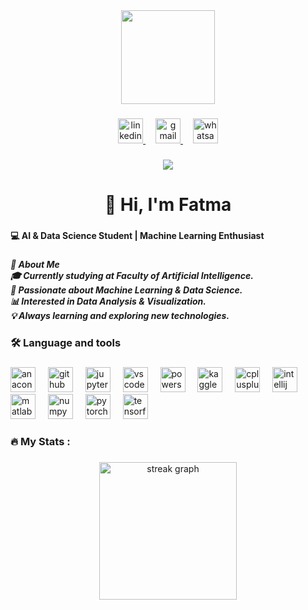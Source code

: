 <div align="center">
  <img height="150" src="https://media.giphy.com/media/M9gbBd9nbDrOTu1Mqx/giphy.gif"  />
</div>

###


<div align="center">
  <!-- LinkedIn -->
  <a href="https://www.linkedin.com/in/fatma-hegazy" target="_blank">
    <img src="https://cdn.jsdelivr.net/gh/devicons/devicon/icons/linkedin/linkedin-original.svg" height="40" alt="linkedin logo" />
  </a>
  <img width="12" />

  <!-- Gmail -->
  <a href="mailto:fatmahegazy984@gmail.com" target="_blank">
    <img src="https://cdn-icons-png.flaticon.com/512/281/281769.png" height="40" alt="gmail logo" />
  </a>
  <img width="12" />

  <!-- WhatsApp -->
  <a href="https://wa.me/201022755737" target="_blank">
    <img src="https://cdn-icons-png.flaticon.com/512/733/733585.png" height="40" alt="whatsapp logo" />
  </a>
</div>

###

<div align="center">
  <img src="https://visitor-badge.laobi.icu/badge?page_id=Fatma266-art.Fatma266-art&"  />
</div>

###

<h1 align="center">👋 Hi, I'm Fatma</h1>

###

<h4 align="left">💻 AI & Data Science Student | Machine Learning Enthusiast</h4>

###

<h5 align="left">🚀 About Me<br>🎓 Currently studying at Faculty of Artificial Intelligence.<br>🤖 Passionate about Machine Learning & Data Science.<br>📊 Interested in Data Analysis & Visualization.<br>💡 Always learning and exploring new technologies.</h5>

###

<h3 align="left">🛠 Language and tools</h3>

###

<div align="left">
  <img src="https://cdn.jsdelivr.net/gh/devicons/devicon/icons/anaconda/anaconda-original.svg" height="40" alt="anaconda logo"  />
  <img width="12" />
  <img src="https://cdn.jsdelivr.net/gh/devicons/devicon/icons/github/github-original.svg" height="40" alt="github logo"  />
  <img width="12" />
  <img src="https://cdn.jsdelivr.net/gh/devicons/devicon/icons/jupyter/jupyter-original.svg" height="40" alt="jupyter logo"  />
  <img width="12" />
  <img src="https://cdn.jsdelivr.net/gh/devicons/devicon/icons/vscode/vscode-original.svg" height="40" alt="vscode logo"  />
  <img width="12" />
  <img src="https://skillicons.dev/icons?i=powershell" height="40" alt="powershell logo"  />
  <img width="12" />
  <img src="https://cdn.jsdelivr.net/gh/devicons/devicon/icons/kaggle/kaggle-original.svg" height="40" alt="kaggle logo"  />
  <img width="12" />
  <img src="https://cdn.jsdelivr.net/gh/devicons/devicon/icons/cplusplus/cplusplus-original.svg" height="40" alt="cplusplus logo"  />
  <img width="12" />
  <img src="https://cdn.jsdelivr.net/gh/devicons/devicon/icons/intellij/intellij-original.svg" height="40" alt="intellij logo"  />
  <img width="12" />
  <img src="https://cdn.jsdelivr.net/gh/devicons/devicon/icons/matlab/matlab-original.svg" height="40" alt="matlab logo"  />
  <img width="12" />
  <img src="https://cdn.jsdelivr.net/gh/devicons/devicon/icons/numpy/numpy-original.svg" height="40" alt="numpy logo"  />
  <img width="12" />
  <img src="https://cdn.jsdelivr.net/gh/devicons/devicon/icons/pytorch/pytorch-original.svg" height="40" alt="pytorch logo"  />
  <img width="12" />
  <img src="https://cdn.jsdelivr.net/gh/devicons/devicon/icons/tensorflow/tensorflow-original.svg" height="40" alt="tensorflow logo"  />
</div>

###

<h3 align="left">🔥   My Stats :</h3>

###

<div align="center">
  <img src="https://streak-stats.demolab.com?user=Fatma266-art&locale=en&mode=daily&theme=dark&hide_border=false&border_radius=5&order=3" height="220" alt="streak graph"  />
</div>

